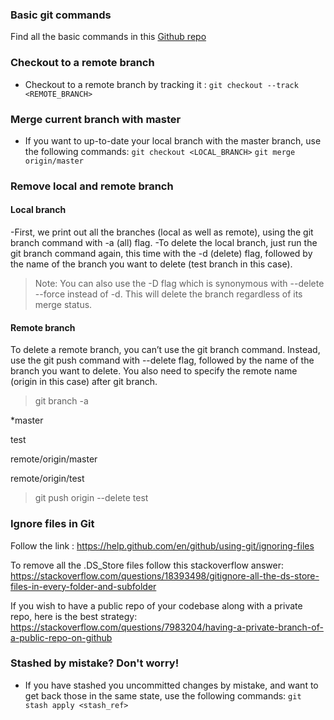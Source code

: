 ### Basic git commands

Find all the basic commands in this [Github repo](https://github.com/Kunena/Kunena-Forum/wiki/Create-a-new-branch-with-git-and-manage-branches)

### Checkout to a remote branch
- Checkout to a remote branch by tracking it : `git checkout --track <REMOTE_BRANCH>`

### Merge current branch with master
- If you want to up-to-date your local branch with the master branch, use the following commands: 
  `git checkout <LOCAL_BRANCH>`
  `git merge origin/master`

### Remove local and remote branch

#### Local branch
-First, we print out all the branches (local as well as remote), using the git branch command with -a (all) flag.
-To delete the local branch, just run the git branch command again, this time with the -d (delete) flag, followed by the name of the branch you want to delete (test branch in this case).

>Note: You can also use the -D flag which is synonymous with --delete --force instead of -d. This will delete the branch regardless of its merge status.

#### Remote branch

To delete a remote branch, you can’t use the git branch command. Instead, use the git push command with --delete flag, followed by the name of the branch you want to delete. You also need to specify the remote name (origin in this case) after git branch.

>git branch -a

*master

test

remote/origin/master

remote/origin/test

>git push origin --delete test

### Ignore files in Git

Follow the link : https://help.github.com/en/github/using-git/ignoring-files

To remove all the .DS_Store files follow this stackoverflow answer: https://stackoverflow.com/questions/18393498/gitignore-all-the-ds-store-files-in-every-folder-and-subfolder


If you wish to have a public repo of your codebase along with a private repo, here is the best strategy: https://stackoverflow.com/questions/7983204/having-a-private-branch-of-a-public-repo-on-github


### Stashed by mistake? Don't worry!
- If you have stashed you uncommitted changes by mistake, and want to get back those in the same state, use the following commands: 
  `git stash apply <stash_ref>`
